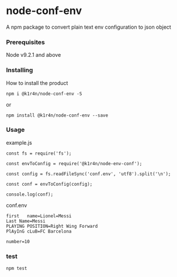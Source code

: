 # node-conf-env
A npm package to convert plain text env configuration to json object

### Prerequisites

Node v9.2.1 and above

### Installing

How to install the product

```
npm i @k1r4n/node-conf-env -S
```

or

```
npm install @k1r4n/node-conf-env --save
```

### Usage


example.js
```
const fs = require('fs');

const envToConfig = require('@k1r4n/node-env-conf');

const config = fs.readFileSync('conf.env', 'utf8').split('\n');

const conf = envToConfig(config);

console.log(conf);
```

conf.env
```
first   name=Lionel=Messi
Last Name=Messi
PLAYING POSITION=Right Wing Forward
PlAyInG cLuB=FC Barcelona

number=10
```

### test

```
npm test
```

